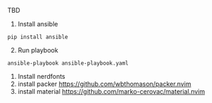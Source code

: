 TBD

1. Install ansible
```
pip install ansible

```
2. Run playbook
```
ansible-playbook ansible-playbook.yaml
```

1. Install nerdfonts
2. install packer https://github.com/wbthomason/packer.nvim
3. install material https://github.com/marko-cerovac/material.nvim
